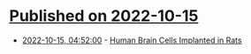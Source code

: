 # [Published on 2022-10-15](index.md)

* [2022-10-15, 04:52:00](https://soylentnews.org/article.pl?sid=22/10/14/1813251&from=rss) - [Human Brain Cells Implanted in Rats](https://soylentnews.org/article.pl?sid=22/10/14/1813251&from=rss)
